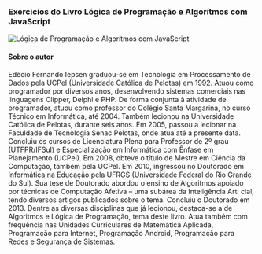 ### Exercicios do Livro Lógica de Programação e Algorítmos com JavaScript

![Lógica de Programação e Algorítmos com JavaScript](https://external-content.duckduckgo.com/iu/?u=https%3A%2F%2Fimages-na.ssl-images-amazon.com%2Fimages%2FI%2F41%2B6FmZ%2BqRL.jpg&f=1&nofb=1&ipt=b4715f94658a6c27b3956f98f0e93d0ac486c5e0431af464782aced0ed1547b2&ipo=images)

#### Sobre o autor

Edécio Fernando Iepsen graduou-se em Tecnologia em Processamento de
Dados pela UCPel (Universidade Católica de Pelotas) em 1992. Atuou
como programador por diversos anos, desenvolvendo sistemas comerciais
nas linguagens Clipper, Delphi e PHP. De forma conjunta à atividade de
programador, atuou como professor do Colégio Santa Margarina, no
curso Técnico em Informática, até 2004. Também lecionou na
Universidade Católica de Pelotas, durante seis anos. Em 2005, passou a
lecionar na Faculdade de Tecnologia Senac Pelotas, onde atua até a
presente data. Concluiu os cursos de Licenciatura Plena para Professor de
2º grau (UTFPR/IFSul) e Especialização em Informática com Ênfase em
Planejamento (UCPel).
Em 2008, obteve o título de Mestre em Ciência da Computação, também
pela UCPel. Em 2010, ingressou no Doutorado em Informática na
Educação pela UFRGS (Universidade Federal do Rio Grande do Sul). Sua
tese de Doutorado abordou o ensino de Algoritmos apoiado por técnicas
de Computação Afetiva – uma subárea da Inteligência Arti cial, tendo
diversos artigos publicados sobre o tema. Concluiu o Doutorado em 2013.
Dentre as diversas disciplinas que já lecionou, destaca-se a de Algoritmos
e Lógica de Programação, tema deste livro. Atua também com frequência
nas Unidades Curriculares de Matemática Aplicada, Programação para
Internet, Programação Android, Programação para Redes e Segurança de
Sistemas.
